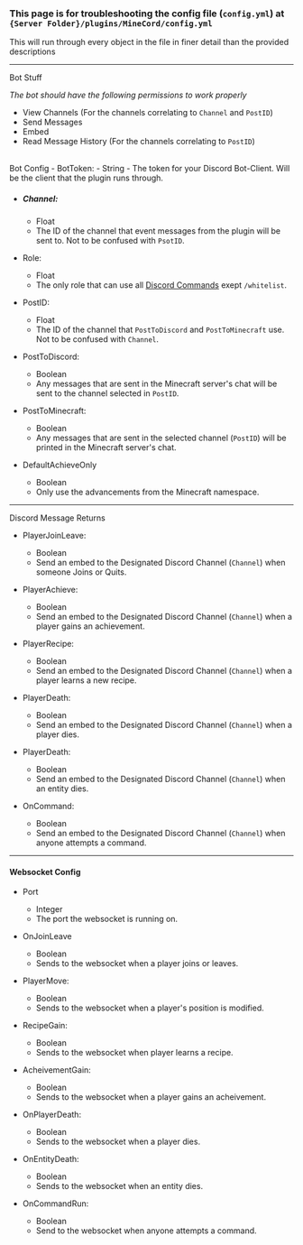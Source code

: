 ### This page is for troubleshooting the config file (`config.yml`) at `{Server Folder}/plugins/MineCord/config.yml`

This will run through every object in the file in finer detail than the provided descriptions

___

Bot Stuff

*The bot should have the following permissions to work properly*
- View Channels (For the channels correlating to `Channel` and `PostID`)
- Send Messages
- Embed
- Read Message History (For the channels correlating to `PostID`)
<br>
Bot Config
- BotToken:
  - String
  - The token for your Discord Bot-Client. Will be the client that the plugin runs through.

- ##### Channel:
  - Float
  - The ID of the channel that event messages from the plugin will be sent to. Not to be confused with `PsotID`.

- Role:
  - Float
  - The only role that can use all [Discord Commands](https://github.com/SleepyHead707/MineCord/blob/main/README.md) exept `/whitelist`.

- PostID: 
  - Float
  - The ID of the channel that `PostToDiscord` and `PostToMinecraft` use. Not to be confused with `Channel`.

- PostToDiscord: 
  - Boolean
  - Any messages that are sent in the Minecraft server's chat will be sent to the channel selected in `PostID`.

- PostToMinecraft: 
  - Boolean
  - Any messages that are sent in the selected channel (`PostID`) will be printed in the Minecraft server's chat.

- DefaultAchieveOnly
  - Boolean
  - Only use the advancements from the Minecraft namespace.

___

Discord Message Returns

- PlayerJoinLeave:
  - Boolean
  - Send an embed to the Designated Discord Channel (`Channel`) when someone Joins or Quits.

- PlayerAchieve:
  - Boolean
  - Send an embed to the Designated Discord Channel (`Channel`) when a player gains an achievement.

- PlayerRecipe:
  - Boolean
  - Send an embed to the Designated Discord Channel (`Channel`) when a player learns a new recipe.

- PlayerDeath:
  - Boolean
  - Send an embed to the Designated Discord Channel (`Channel`) when a player dies.

- PlayerDeath:
  - Boolean
  - Send an embed to the Designated Discord Channel (`Channel`) when an entity dies.

- OnCommand:
  - Boolean
  - Send an embed to the Designated Discord Channel (`Channel`) when anyone attempts a command.

___

#### Websocket Config

- Port
  - Integer
  - The port the websocket is running on.

- OnJoinLeave
  - Boolean
  - Sends to the websocket when a player joins or leaves.

- PlayerMove:
  - Boolean
  - Sends to the websocket when a player's position is modified.

- RecipeGain:
  - Boolean
  - Sends to the websocket when player learns a recipe.

- AcheivementGain:
  - Boolean
  - Sends to the websocket when a player gains an acheivement.

- OnPlayerDeath:
  - Boolean
  - Sends to the websocket when a player dies.

- OnEntityDeath:
  - Boolean
  - Sends to the websocket when an entity dies.

- OnCommandRun:
  - Boolean
  - Send to the websocket when anyone attempts a command.
